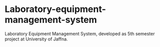 # Laboratory-equipment-management-system
Laboratory Equipment Management System, developed as 5th semester project at University of Jaffna.
